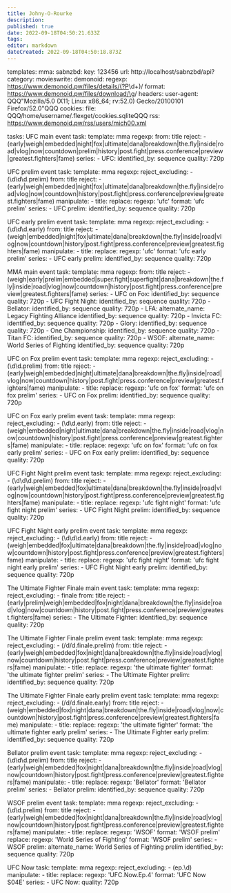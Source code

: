 ```yaml
---
title: Johny-O-Rourke
description: 
published: true
date: 2022-09-18T04:50:21.633Z
tags: 
editor: markdown
dateCreated: 2022-09-18T04:50:18.873Z
---
```


templates:
  mma:
    sabnzbd:
  key: 123456
  url: http://localhost/sabnzbd/api?
  category: movieswrite:
      demonoid:
        regexp: https://www.demonoid.pw/files/details/(?P<id>\d+)/
        format: https://www.demonoid.pw/files/download/\g<id>/
    headers:
      user-agent: QQQ"Mozilla/5.0 (X11; Linux x86_64; rv:52.0) Gecko/20100101 Firefox/52.0"QQQ
    cookies:
      file: QQQ/home/username/.flexget/cookies.sqliteQQQ
    rss: https://www.demonoid.pw/rss/users/mich00.xml

tasks:
  UFC main event task:
    template: mma
    regexp:
      from: title
      reject:
        - (early|weigh|embedded|night|fox|ultimate|dana|breakdown|the.fly|inside|road|vlog|now|countdown|prelim|history|post.fight|press.conference|preview|greatest.fighters|fame)
    series:
      - UFC:
          identified_by: sequence
          quality: 720p
          
  UFC prelim event task:
    template: mma
    regexp:
      reject_excluding:
        - (\d\d\d.prelim)
      from: title
      reject:
        - (early|weigh|embedded|night|fox|ultimate|dana|breakdown|the.fly|inside|road|vlog|now|countdown|history|post.fight|press.conference|preview|greatest.fighters|fame)
    manipulate:
      - title:
          replace:
            regexp: 'ufc'
            format: 'ufc prelim'
    series:
      - UFC prelim:
          identified_by: sequence
          quality: 720p

  UFC early prelim event task:
    template: mma
    regexp:
      reject_excluding:
        - (\d\d\d.early)
      from: title
      reject:
        - (weigh|embedded|night|fox|ultimate|dana|breakdown|the.fly|inside|road|vlog|now|countdown|history|post.fight|press.conference|preview|greatest.fighters|fame)
    manipulate:
      - title:
          replace:
            regexp: 'ufc'
            format: 'ufc early prelim'
    series:
      - UFC early prelim:
          identified_by: sequence
          quality: 720p

  MMA main event task:
    template: mma
    regexp:
      from: title
      reject:
        - (weigh|early|prelim|embedded|super.fight|superfight|dana|breakdown|the.fly|inside|road|vlog|now|countdown|history|post.fight|press.conference|preview|greatest.fighters|fame)
    series:
      - UFC on Fox:
          identified_by: sequence
          quality: 720p
      - UFC Fight Night:
          identified_by: sequence
          quality: 720p
      - Bellator:
          identified_by: sequence
          quality: 720p
      - LFA:
          alternate_name: Legacy Fighting Alliance
          identified_by: sequence
          quality: 720p
      - Invicta FC:
          identified_by: sequence
          quality: 720p
      - Glory:
          identified_by: sequence
          quality: 720p
      - One Championship:
          identified_by: sequence
          quality: 720p
      - Titan FC:
          identified_by: sequence
          quality: 720p
      - WSOF:
          alternate_name: World Series of Fighting
          identified_by: sequence
          quality: 720p

  UFC on Fox prelim event task:
    template: mma
    regexp:
      reject_excluding:
        - (\d\d.prelim)
      from: title
      reject:
        - (early|weigh|embedded|night|ultimate|dana|breakdown|the.fly|inside|road|vlog|now|countdown|history|post.fight|press.conference|preview|greatest.fighters|fame)
    manipulate:
      - title:
          replace:
            regexp: 'ufc on fox'
            format: 'ufc on fox prelim'
    series:
      - UFC on Fox prelim:
          identified_by: sequence
          quality: 720p

  UFC on Fox early prelim event task:
    template: mma
    regexp:
      reject_excluding:
        - (\d\d.early)
      from: title
      reject:
        - (weigh|embedded|night|ultimate|dana|breakdown|the.fly|inside|road|vlog|now|countdown|history|post.fight|press.conference|preview|greatest.fighters|fame)
    manipulate:
      - title:
          replace:
            regexp: 'ufc on fox'
            format: 'ufc on fox early prelim'
    series:
      - UFC on Fox early prelim:
          identified_by: sequence
          quality: 720p

  UFC Fight Night prelim event task:
    template: mma
    regexp:
      reject_excluding:
        - (\d\d\d.prelim)
      from: title
      reject:
        - (early|weigh|embedded|fox|ultimate|dana|breakdown|the.fly|inside|road|vlog|now|countdown|history|post.fight|press.conference|preview|greatest.fighters|fame)
    manipulate:
      - title:
          replace:
            regexp: 'ufc fight night'
            format: 'ufc fight night prelim'
    series:
      - UFC Fight Night prelim:
          identified_by: sequence
          quality: 720p

  UFC Fight Night early prelim event task:
    template: mma
    regexp:
      reject_excluding:
        - (\d\d\d.early)
      from: title
      reject:
        - (weigh|embedded|fox|ultimate|dana|breakdown|the.fly|inside|road|vlog|now|countdown|history|post.fight|press.conference|preview|greatest.fighters|fame)
    manipulate:
      - title:
          replace:
            regexp: 'ufc fight night'
            format: 'ufc fight night early prelim'
    series:
      - UFC Fight Night early prelim:
          identified_by: sequence
          quality: 720p

  The Ultimate Fighter Finale main event task:
    template: mma
    regexp:
      reject_excluding:
        - finale
      from: title
      reject:
        - (early|prelim|weigh|embedded|fox|night|dana|breakdown|the.fly|inside|road|vlog|now|countdown|history|post.fight|press.conference|preview|greatest.fighters|fame)
    series:
      - The Ultimate Fighter:
          identified_by: sequence
          quality: 720p

  The Ultimate Fighter Finale prelim event task:
    template: mma
    regexp:
      reject_excluding:
        - (/d/d.finale.prelim)
      from: title
      reject:
        - (early|weigh|embedded|fox|night|dana|breakdown|the.fly|inside|road|vlog|now|countdown|history|post.fight|press.conference|preview|greatest.fighters|fame)
    manipulate:
      - title:
          replace:
            regexp: 'the ultimate fighter'
            format: 'the ultimate fighter prelim'
    series:
      - The Ultimate Fighter prelim:
          identified_by: sequence
          quality: 720p

  The Ultimate Fighter Finale early prelim event task:
    template: mma
    regexp:
      reject_excluding:
        - (/d/d.finale.early)
      from: title
      reject:
        - (weigh|embedded|fox|night|dana|breakdown|the.fly|inside|road|vlog|now|countdown|history|post.fight|press.conference|preview|greatest.fighters|fame)
    manipulate:
      - title:
          replace:
            regexp: 'the ultimate fighter'
            format: 'the ultimate fighter early prelim'
    series:
      - The Ultimate Fighter early prelim:
          identified_by: sequence
          quality: 720p

  Bellator prelim event task:
    template: mma
    regexp:
      reject_excluding:
        - (\d\d\d.prelim)
      from: title
      reject:
        - (early|weigh|embedded|fox|night|dana|breakdown|the.fly|inside|road|vlog|now|countdown|history|post.fight|press.conference|preview|greatest.fighters|fame)
    manipulate:
      - title:
          replace:
            regexp: 'Bellator'
            format: 'Bellator prelim'
    series:
      - Bellator prelim:
          identified_by: sequence
          quality: 720p

  WSOF prelim event task:
    template: mma
    regexp:
      reject_excluding:
        - (\d\d.prelim)
      from: title
      reject:
        - (early|weigh|embedded|fox|night|dana|breakdown|the.fly|inside|road|vlog|now|countdown|history|post.fight|press.conference|preview|greatest.fighters|fame)
    manipulate:
      - title:
          replace:
            regexp: 'WSOF'
            format: 'WSOF prelim'
          replace:
            regexp: 'World Series of Fighting'
            format: 'WSOF prelim'
    series:
      - WSOF prelim:
          alternate_name: World Series of Fighting prelim
          identified_by: sequence
          quality: 720p

  UFC Now task:
    template: mma
    regexp:
      reject_excluding:
        - (ep.\d)
    manipulate:
      - title:
          replace:
            regexp: 'UFC.Now.Ep.4'
            format: 'UFC Now S04E'
    series:
      - UFC Now:
          quality: 720p